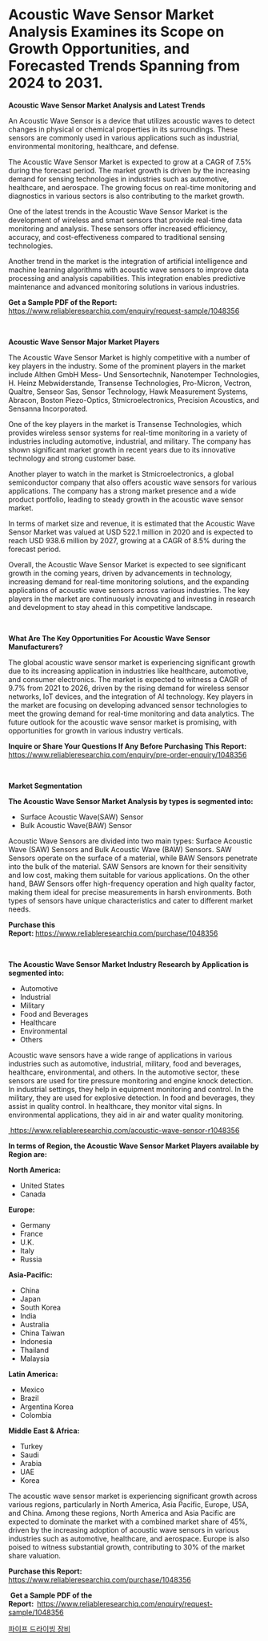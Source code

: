 <p><h1>Acoustic Wave Sensor Market Analysis Examines its Scope on Growth Opportunities, and Forecasted Trends Spanning from 2024 to 2031.</h1></p><p><strong>Acoustic Wave Sensor Market Analysis and Latest Trends</strong></p>
<p><p>An Acoustic Wave Sensor is a device that utilizes acoustic waves to detect changes in physical or chemical properties in its surroundings. These sensors are commonly used in various applications such as industrial, environmental monitoring, healthcare, and defense.</p><p>The Acoustic Wave Sensor Market is expected to grow at a CAGR of 7.5% during the forecast period. The market growth is driven by the increasing demand for sensing technologies in industries such as automotive, healthcare, and aerospace. The growing focus on real-time monitoring and diagnostics in various sectors is also contributing to the market growth.</p><p>One of the latest trends in the Acoustic Wave Sensor Market is the development of wireless and smart sensors that provide real-time data monitoring and analysis. These sensors offer increased efficiency, accuracy, and cost-effectiveness compared to traditional sensing technologies.</p><p>Another trend in the market is the integration of artificial intelligence and machine learning algorithms with acoustic wave sensors to improve data processing and analysis capabilities. This integration enables predictive maintenance and advanced monitoring solutions in various industries.</p></p>
<p><strong>Get a Sample PDF of the Report:&nbsp;</strong> <a href="https://www.reliableresearchiq.com/enquiry/request-sample/1048356">https://www.reliableresearchiq.com/enquiry/request-sample/1048356</a></p>
<p>&nbsp;</p>
<p><strong>Acoustic Wave Sensor Major Market Players</strong></p>
<p><p>The Acoustic Wave Sensor Market is highly competitive with a number of key players in the industry. Some of the prominent players in the market include Althen GmbH Mess- Und Sensortechnik, Nanotemper Technologies, H. Heinz Mebwiderstande, Transense Technologies, Pro-Micron, Vectron, Qualtre, Senseor Sas, Sensor Technology, Hawk Measurement Systems, Abracon, Boston Piezo-Optics, Stmicroelectronics, Precision Acoustics, and Sensanna Incorporated.</p><p>One of the key players in the market is Transense Technologies, which provides wireless sensor systems for real-time monitoring in a variety of industries including automotive, industrial, and military. The company has shown significant market growth in recent years due to its innovative technology and strong customer base.</p><p>Another player to watch in the market is Stmicroelectronics, a global semiconductor company that also offers acoustic wave sensors for various applications. The company has a strong market presence and a wide product portfolio, leading to steady growth in the acoustic wave sensor market.</p><p>In terms of market size and revenue, it is estimated that the Acoustic Wave Sensor Market was valued at USD 522.1 million in 2020 and is expected to reach USD 938.6 million by 2027, growing at a CAGR of 8.5% during the forecast period.</p><p>Overall, the Acoustic Wave Sensor Market is expected to see significant growth in the coming years, driven by advancements in technology, increasing demand for real-time monitoring solutions, and the expanding applications of acoustic wave sensors across various industries. The key players in the market are continuously innovating and investing in research and development to stay ahead in this competitive landscape.</p></p>
<p>&nbsp;</p>
<p><strong>What Are The Key Opportunities For Acoustic Wave Sensor Manufacturers?</strong></p>
<p><p>The global acoustic wave sensor market is experiencing significant growth due to its increasing application in industries like healthcare, automotive, and consumer electronics. The market is expected to witness a CAGR of 9.7% from 2021 to 2026, driven by the rising demand for wireless sensor networks, IoT devices, and the integration of AI technology. Key players in the market are focusing on developing advanced sensor technologies to meet the growing demand for real-time monitoring and data analytics. The future outlook for the acoustic wave sensor market is promising, with opportunities for growth in various industry verticals.</p></p>
<p><strong>Inquire or Share Your Questions If Any Before Purchasing This Report:</strong> <a href="https://www.reliableresearchiq.com/enquiry/pre-order-enquiry/1048356">https://www.reliableresearchiq.com/enquiry/pre-order-enquiry/1048356</a></p>
<p>&nbsp;</p>
<p><strong>Market Segmentation</strong></p>
<p><strong>The Acoustic Wave Sensor Market Analysis by types is segmented into:</strong></p>
<p><ul><li>Surface Acoustic Wave(SAW) Sensor</li><li>Bulk Acoustic Wave(BAW) Sensor</li></ul></p>
<p><p>Acoustic Wave Sensors are divided into two main types: Surface Acoustic Wave (SAW) Sensors and Bulk Acoustic Wave (BAW) Sensors. SAW Sensors operate on the surface of a material, while BAW Sensors penetrate into the bulk of the material. SAW Sensors are known for their sensitivity and low cost, making them suitable for various applications. On the other hand, BAW Sensors offer high-frequency operation and high quality factor, making them ideal for precise measurements in harsh environments. Both types of sensors have unique characteristics and cater to different market needs.</p></p>
<p><strong>Purchase this Report:&nbsp;</strong><a href="https://www.reliableresearchiq.com/purchase/1048356">https://www.reliableresearchiq.com/purchase/1048356</a></p>
<p>&nbsp;</p>
<p><strong>The Acoustic Wave Sensor Market Industry Research by Application is segmented into:</strong></p>
<p><ul><li>Automotive</li><li>Industrial</li><li>Military</li><li>Food and Beverages</li><li>Healthcare</li><li>Environmental</li><li>Others</li></ul></p>
<p><p>Acoustic wave sensors have a wide range of applications in various industries such as automotive, industrial, military, food and beverages, healthcare, environmental, and others. In the automotive sector, these sensors are used for tire pressure monitoring and engine knock detection. In industrial settings, they help in equipment monitoring and control. In the military, they are used for explosive detection. In food and beverages, they assist in quality control. In healthcare, they monitor vital signs. In environmental applications, they aid in air and water quality monitoring.</p></p>
<p><a href="https://www.reliableresearchiq.com/acoustic-wave-sensor-r1048356">&nbsp;https://www.reliableresearchiq.com/acoustic-wave-sensor-r1048356</a></p>
<p><strong>In terms of Region, the Acoustic Wave Sensor Market Players available by Region are:</strong></p>
<p>
    <p> <strong> North America: </strong>
        <ul>
            <li>United States</li>
            <li>Canada</li>
        </ul>
        </p> 
    <p> <strong> Europe: </strong>
        <ul>
            <li>Germany</li>
            <li>France</li>
            <li>U.K.</li>
            <li>Italy</li>
            <li>Russia</li>
        </ul>
        </p> 
    <p> <strong> Asia-Pacific: </strong>
        <ul>
            <li>China</li>
            <li>Japan</li>
            <li>South Korea</li>
            <li>India</li>
            <li>Australia</li>
            <li>China Taiwan</li>
            <li>Indonesia</li>
            <li>Thailand</li>
            <li>Malaysia</li>
        </ul>
        </p> 
    <p> <strong> Latin America: </strong>
        <ul>
            <li>Mexico</li>
            <li>Brazil</li>
            <li>Argentina Korea</li>
            <li>Colombia</li>
        </ul>
        </p> 
    <p> <strong> Middle East & Africa: </strong>
        <ul>
            <li>Turkey</li>
            <li>Saudi</li>
            <li>Arabia</li>
            <li>UAE</li>
            <li>Korea</li>
        </ul>
    </p>
    </p>
<p><p>The acoustic wave sensor market is experiencing significant growth across various regions, particularly in North America, Asia Pacific, Europe, USA, and China. Among these regions, North America and Asia Pacific are expected to dominate the market with a combined market share of 45%, driven by the increasing adoption of acoustic wave sensors in various industries such as automotive, healthcare, and aerospace. Europe is also poised to witness substantial growth, contributing to 30% of the market share valuation.</p></p>
<p><strong>Purchase this Report: </strong><a href="https://www.reliableresearchiq.com/purchase/1048356">https://www.reliableresearchiq.com/purchase/1048356</a></p>
<p>&nbsp;<strong>Get a Sample PDF of the Report:&nbsp;&nbsp;</strong><a href="https://www.reliableresearchiq.com/enquiry/request-sample/1048356">https://www.reliableresearchiq.com/enquiry/request-sample/1048356</a></p>
<p><strong></strong></p>
<p><p><a href="https://github.com/vss5505pa7z1p/Market-Research-Report-List-3/blob/main/491842641369.md">파이프 드라이빙 장비</a></p></p>